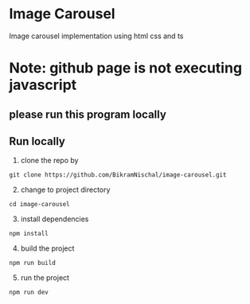 
# Image Carousel

Image carousel implementation using html css and ts 


# Note: github page is not executing javascript 
## please run this program locally 

## Run locally


1. clone the repo by

```
git clone https://github.com/BikramNischal/image-carousel.git
```

2. change to project directory
```
cd image-carousel
```

3. install dependencies
```
npm install 
```

4. build the project
```
npm run build
```

5. run the project
```
npm run dev
```



